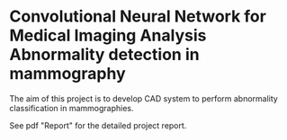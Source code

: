 # Convolutional Neural Network for Medical Imaging Analysis Abnormality detection in mammography
The aim of this project is to develop CAD system to perform abnormality classification in mammographies.

See pdf "Report" for the detailed project report. 
